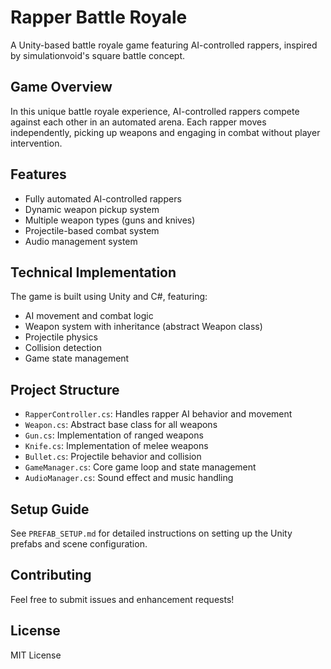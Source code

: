 # Rapper Battle Royale

A Unity-based battle royale game featuring AI-controlled rappers, inspired by simulationvoid's square battle concept.

## Game Overview

In this unique battle royale experience, AI-controlled rappers compete against each other in an automated arena. Each rapper moves independently, picking up weapons and engaging in combat without player intervention.

## Features

- Fully automated AI-controlled rappers
- Dynamic weapon pickup system
- Multiple weapon types (guns and knives)
- Projectile-based combat system
- Audio management system

## Technical Implementation

The game is built using Unity and C#, featuring:

- AI movement and combat logic
- Weapon system with inheritance (abstract Weapon class)
- Projectile physics
- Collision detection
- Game state management

## Project Structure

- `RapperController.cs`: Handles rapper AI behavior and movement
- `Weapon.cs`: Abstract base class for all weapons
- `Gun.cs`: Implementation of ranged weapons
- `Knife.cs`: Implementation of melee weapons
- `Bullet.cs`: Projectile behavior and collision
- `GameManager.cs`: Core game loop and state management
- `AudioManager.cs`: Sound effect and music handling

## Setup Guide

See `PREFAB_SETUP.md` for detailed instructions on setting up the Unity prefabs and scene configuration.

## Contributing

Feel free to submit issues and enhancement requests!

## License

MIT License